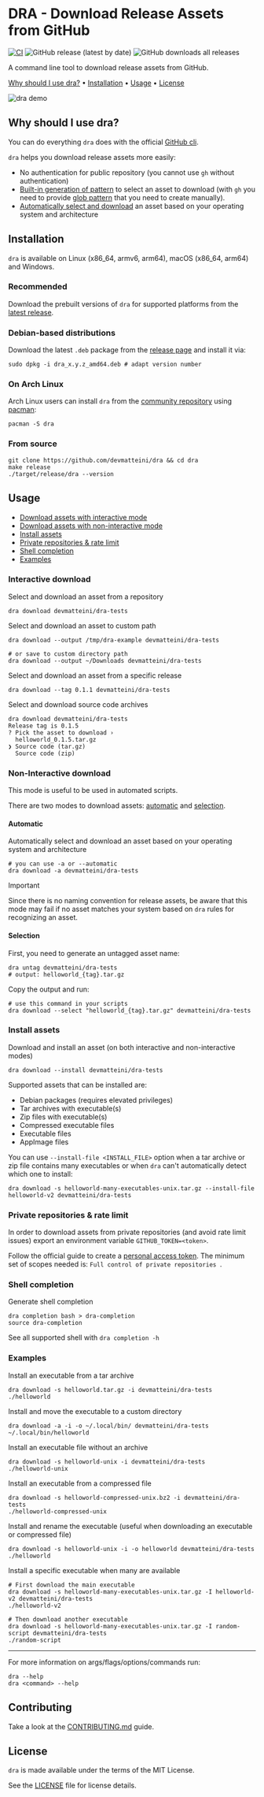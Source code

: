 # DRA - Download Release Assets from GitHub

[![CI](https://github.com/devmatteini/dra/actions/workflows/ci.yml/badge.svg?branch=main)](https://github.com/devmatteini/dra/actions/workflows/ci.yml)
![GitHub release (latest by date)](https://img.shields.io/github/v/release/devmatteini/dra)
![GitHub downloads all releases](https://img.shields.io/github/downloads/devmatteini/dra/total)

A command line tool to download release assets from GitHub.

[Why should I use dra?](#why-should-i-use-dra) •
[Installation](#installation) •
[Usage](#usage) •
[License](#license)

![dra demo](./assets/demo.gif)

## Why should I use dra?

You can do everything `dra` does with the official [GitHub cli](https://cli.github.com/).

`dra` helps you download release assets more easily:

- No authentication for public repository (you cannot use `gh` without authentication)
- [Built-in generation of pattern](#non-interactive-download) to select an asset to download
  (with `gh` you need to provide [glob pattern](https://cli.github.com/manual/gh_release_download) that you need to
  create manually).
- [Automatically select and download](#automatic) an asset based on your operating system and architecture

## Installation

`dra` is available on Linux (x86_64, armv6, arm64), macOS (x86_64, arm64) and Windows.

### Recommended

Download the prebuilt versions of `dra` for supported platforms from the [latest release](https://github.com/devmatteini/dra/releases/latest).

### Debian-based distributions

Download the latest `.deb` package from the [release page](https://github.com/devmatteini/dra/releases/latest) and
install it via:

```shell
sudo dpkg -i dra_x.y.z_amd64.deb # adapt version number
```

### On Arch Linux

Arch Linux users can install `dra` from the [community repository](https://archlinux.org/packages/extra/x86_64/dra/) using [pacman](https://wiki.archlinux.org/title/Pacman):

```shell
pacman -S dra
```

### From source

```shell
git clone https://github.com/devmatteini/dra && cd dra
make release
./target/release/dra --version
```

## Usage

- [Download assets with interactive mode](#interactive-download)
- [Download assets with non-interactive mode](#non-interactive-download)
- [Install assets](#install-assets)
- [Private repositories & rate limit](#private-repositories--rate-limit)
- [Shell completion](#shell-completion)
- [Examples](#examples)

### Interactive download

Select and download an asset from a repository

```shell
dra download devmatteini/dra-tests
```

Select and download an asset to custom path

```shell
dra download --output /tmp/dra-example devmatteini/dra-tests

# or save to custom directory path
dra download --output ~/Downloads devmatteini/dra-tests
```

Select and download an asset from a specific release

```shell
dra download --tag 0.1.1 devmatteini/dra-tests
```

Select and download source code archives

```shell
dra download devmatteini/dra-tests
Release tag is 0.1.5
? Pick the asset to download ›
  helloworld_0.1.5.tar.gz
❯ Source code (tar.gz)
  Source code (zip)
```

### Non-Interactive download

This mode is useful to be used in automated scripts.

There are two modes to download assets: [automatic](#automatic) and [selection](#selection).

#### Automatic

Automatically select and download an asset based on your operating system and architecture

```shell
# you can use -a or --automatic
dra download -a devmatteini/dra-tests
```

> [!IMPORTANT]
> Since there is no naming convention for release assets,
> be aware that this mode may fail if no asset matches your system based on `dra` rules for recognizing an asset.

#### Selection

First, you need to generate an untagged asset name:

```shell
dra untag devmatteini/dra-tests
# output: helloworld_{tag}.tar.gz
```

Copy the output and run:

```shell
# use this command in your scripts
dra download --select "helloworld_{tag}.tar.gz" devmatteini/dra-tests
```

### Install assets

Download and install an asset (on both interactive and non-interactive modes)

```shell
dra download --install devmatteini/dra-tests
```

Supported assets that can be installed are:

- Debian packages (requires elevated privileges)
- Tar archives with executable(s)
- Zip files with executable(s)
- Compressed executable files
- Executable files
- AppImage files

You can use `--install-file <INSTALL_FILE>` option when a tar archive or zip file contains many executables or when `dra` can't automatically detect which one to install:

```shell
dra download -s helloworld-many-executables-unix.tar.gz --install-file helloworld-v2 devmatteini/dra-tests
```

### Private repositories & rate limit

In order to download assets from private repositories (and avoid rate limit issues) export an environment
variable `GITHUB_TOKEN=<token>`.

Follow the official guide to create
a [personal access token](https://docs.github.com/en/authentication/keeping-your-account-and-data-secure/creating-a-personal-access-token).
The minimum set of scopes needed is: `Full control of private repositories `.

### Shell completion

Generate shell completion

```shell
dra completion bash > dra-completion
source dra-completion
```

See all supported shell with `dra completion -h`

### Examples

Install an executable from a tar archive

```shell
dra download -s helloworld.tar.gz -i devmatteini/dra-tests
./helloworld
```

Install and move the executable to a custom directory

```shell
dra download -a -i -o ~/.local/bin/ devmatteini/dra-tests
~/.local/bin/helloworld
```

Install an executable file without an archive

```shell
dra download -s helloworld-unix -i devmatteini/dra-tests
./helloworld-unix
```

Install an executable from a compressed file

```shell
dra download -s helloworld-compressed-unix.bz2 -i devmatteini/dra-tests
./helloworld-compressed-unix
```

Install and rename the executable (useful when downloading an executable or compressed file)

```shell
dra download -s helloworld-unix -i -o helloworld devmatteini/dra-tests
./helloworld
```

Install a specific executable when many are available

```shell
# First download the main executable
dra download -s helloworld-many-executables-unix.tar.gz -I helloworld-v2 devmatteini/dra-tests
./helloworld-v2

# Then download another executable
dra download -s helloworld-many-executables-unix.tar.gz -I random-script devmatteini/dra-tests
./random-script
```

---

For more information on args/flags/options/commands run:

```shell
dra --help
dra <command> --help
```

## Contributing

Take a look at the [CONTRIBUTING.md](CONTRIBUTING.md) guide.

## License

`dra` is made available under the terms of the MIT License.

See the [LICENSE](LICENSE) file for license details.
